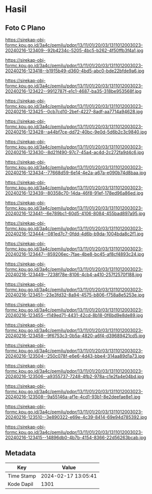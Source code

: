 # Hasil

## Foto C Plano

https://sirekap-obj-formc.kpu.go.id/3a4c/pemilu/pdpr/13/11/01/20/03/1311012003023-20240216-123409--92b4234c-5205-4bc5-b262-4f50ffb3f4a1.jpg

https://sirekap-obj-formc.kpu.go.id/3a4c/pemilu/pdpr/13/11/01/20/03/1311012003023-20240216-123418--b1915b49-d360-4bd5-abc0-bde22bfde9a6.jpg

https://sirekap-obj-formc.kpu.go.id/3a4c/pemilu/pdpr/13/11/01/20/03/1311012003023-20240216-123422--9912787f-e1c1-4687-ba35-318be953568f.jpg

https://sirekap-obj-formc.kpu.go.id/3a4c/pemilu/pdpr/13/11/01/20/03/1311012003023-20240216-123425--0cb7cd10-2bef-4227-8adf-aa7714a94628.jpg

https://sirekap-obj-formc.kpu.go.id/3a4c/pemilu/pdpr/13/11/01/20/03/1311012003023-20240216-123428--a44bf7ce-dd72-40bc-9e0d-5d6b2c3c9840.jpg

https://sirekap-obj-formc.kpu.go.id/3a4c/pemilu/pdpr/13/11/01/20/03/1311012003023-20240216-123430--8d21f490-97c7-45a4-ac4d-2c272fa9d4c6.jpg

https://sirekap-obj-formc.kpu.go.id/3a4c/pemilu/pdpr/13/11/01/20/03/1311012003023-20240216-123434--77668d59-6e14-4e2a-a67a-e090b74d8baa.jpg

https://sirekap-obj-formc.kpu.go.id/3a4c/pemilu/pdpr/13/11/01/20/03/1311012003023-20240216-123439--80358c70-14da-46f8-91ef-178ed96a86ed.jpg

https://sirekap-obj-formc.kpu.go.id/3a4c/pemilu/pdpr/13/11/01/20/03/1311012003023-20240216-123441--6e789bc1-60d5-4106-8084-455bad897a95.jpg

https://sirekap-obj-formc.kpu.go.id/3a4c/pemilu/pdpr/13/11/01/20/03/1311012003023-20240216-123444--081ed7c7-0fdd-4d6b-b9da-1004bda8c2f1.jpg

https://sirekap-obj-formc.kpu.go.id/3a4c/pemilu/pdpr/13/11/01/20/03/1311012003023-20240216-123447--859206ec-7fae-4be8-bc45-af8cf4893c24.jpg

https://sirekap-obj-formc.kpu.go.id/3a4c/pemilu/pdpr/13/11/01/20/03/1311012003023-20240216-123449--7238f78e-8106-4cb4-a410-257f2570f188.jpg

https://sirekap-obj-formc.kpu.go.id/3a4c/pemilu/pdpr/13/11/01/20/03/1311012003023-20240216-123451--23e3fd32-8a94-4575-b806-f758a8e5253e.jpg

https://sirekap-obj-formc.kpu.go.id/3a4c/pemilu/pdpr/13/11/01/20/03/1311012003023-20240216-123455--f149ed71-4431-42cd-8b18-0f6bd9e8de89.jpg

https://sirekap-obj-formc.kpu.go.id/3a4c/pemilu/pdpr/13/11/01/20/03/1311012003023-20240216-123458--9f6753c3-0b5a-4820-a6f4-d39689421cd5.jpg

https://sirekap-obj-formc.kpu.go.id/3a4c/pemilu/pdpr/13/11/01/20/03/1311012003023-20240216-123504--250c078f-e6e6-4d43-bbe4-314aa89d1a73.jpg

https://sirekap-obj-formc.kpu.go.id/3a4c/pemilu/pdpr/13/11/01/20/03/1311012003023-20240216-123506--a9355737-7248-4fb2-978a-c1e2fa4e04bd.jpg

https://sirekap-obj-formc.kpu.go.id/3a4c/pemilu/pdpr/13/11/01/20/03/1311012003023-20240216-123508--9a55146a-af1e-4cd1-93b1-8e2deefae8e1.jpg

https://sirekap-obj-formc.kpu.go.id/3a4c/pemilu/pdpr/13/11/01/20/03/1311012003023-20240216-123510--3e890322-e69e-4c39-8414-69e94d785392.jpg

https://sirekap-obj-formc.kpu.go.id/3a4c/pemilu/pdpr/13/11/01/20/03/1311012003023-20240216-123415--14896db0-4b7b-4154-8366-22d56263bcab.jpg


## Metadata

| Key        | Value               |
| ---------- | ------------------- |
| Time Stamp | 2024-02-17 13:05:41 |
| Kode Dapil | 1301                |



